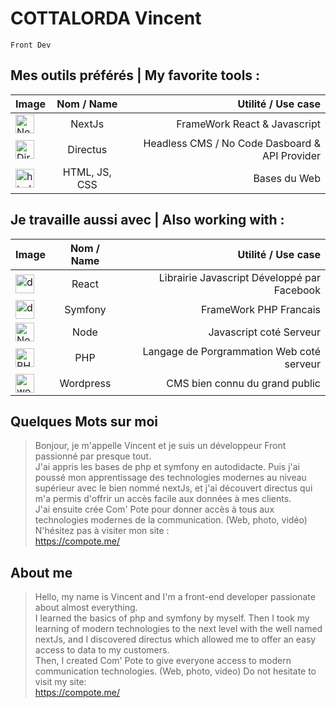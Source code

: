 # COTTALORDA Vincent

`Front Dev`

## Mes outils préférés | My favorite tools :
| Image         | Nom / Name    | Utilité / Use case  |
| ------------- |:-------------:| ---------:|
| <img src="https://ui-lib.com/blog/wp-content/uploads/2021/12/nextjs-boilerplate-logo.png" alt="NextJs" width="30" /> | NextJs | FrameWork React & Javascript |
| <img src="https://camo.githubusercontent.com/ebf016c308b7472411bd951e5ee3c418a44c0755/68747470733a2f2f73332e616d617a6f6e6177732e636f6d2f662e636c2e6c792f6974656d732f33513238333030343348315931633146314b32442f64697265637475732d6c6f676f2d737461636b65642e706e67" height="30" alt="Directus"/>     | Directus      |  Headless CMS / No Code Dasboard & API Provider     |
| <img src="https://fofsoft.com/images/illustration/html_css_js.png" height="30" alt="html js & css"/> | HTML, JS, CSS      |    Bases du Web     |


## Je travaille aussi avec | Also working with :
| Image         | Nom / Name    | Utilité / Use case  |
| ------------- |:-------------:| ---------:|
|<img src="https://upload.wikimedia.org/wikipedia/commons/thumb/a/a7/React-icon.svg/1200px-React-icon.svg.png" alt="drawing" width="30"/>| React | Librairie Javascript Développé par Facebook |
| <img src="https://cdn.freebiesupply.com/logos/large/2x/symfony-logo-png-transparent.png" alt="drawing" width="30"/>     | Symfony      |FrameWork PHP Francais|
| <img src="https://upload.wikimedia.org/wikipedia/commons/thumb/d/d9/Node.js_logo.svg/1280px-Node.js_logo.svg.png" alt="NodeJS" height="30"/> | Node |    Javascript coté Serveur |
|<img src="https://upload.wikimedia.org/wikipedia/commons/thumb/2/27/PHP-logo.svg/2560px-PHP-logo.svg.png" alt="PHP" height="30"/>|PHP|Langage de Porgrammation Web coté serveur|
|<img src="https://upload.wikimedia.org/wikipedia/commons/thumb/9/93/Wordpress_Blue_logo.png/1200px-Wordpress_Blue_logo.png" alt="wordpress" width="30"/>|Wordpress|CMS bien connu du grand public|

## Quelques Mots sur moi

> Bonjour, je m'appelle Vincent et je suis un développeur Front passionné par presque tout.<br/>
> J'ai appris les bases de php et symfony en autodidacte. Puis j'ai poussé mon apprentissage des technologies modernes au niveau supérieur avec le bien nommé nextJs, et j'ai découvert directus qui m'a permis d'offrir un accès facile aux données à mes clients.<br/>
> J'ai ensuite crée Com' Pote pour donner accès à tous aux technologies modernes de la communication. (Web, photo, vidéo) N'hésitez pas à visiter mon site :<br/>
> https://compote.me/

## About me

> Hello, my name is Vincent and I'm a front-end developer passionate about almost everything.<br/>
> I learned the basics of php and symfony by myself. Then I took my learning of modern technologies to the next level with the well named nextJs, and I discovered directus which allowed me to offer an easy access to data to my customers.<br/>
> Then, I created Com' Pote to give everyone access to modern communication technologies. (Web, photo, video) Do not hesitate to visit my site:<br/>
> https://compote.me/


